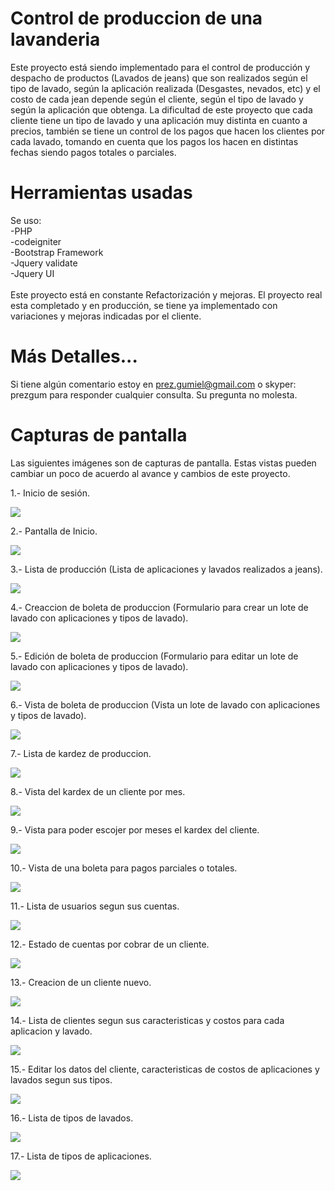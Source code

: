 Control de produccion de una lavanderia
===============
Este proyecto está siendo implementado para el control de producción y despacho de productos (Lavados de jeans) que son realizados según el tipo de lavado, según la aplicación realizada (Desgastes, nevados, etc) y el costo de cada jean depende según el cliente, según el tipo de lavado y según la aplicación que obtenga. La dificultad de este proyecto que cada cliente tiene un tipo de lavado y una aplicación muy distinta en cuanto a precios, también se tiene un control de los pagos que hacen los clientes por cada lavado, tomando en cuenta que los pagos los hacen en distintas fechas siendo pagos totales o parciales.

Herramientas usadas
===================
Se uso: <br>
-PHP<br>
-codeigniter<br>
-Bootstrap Framework<br>
-Jquery validate<br>
-Jquery UI<br>
<br>
Este proyecto está en constante Refactorización y mejoras. El proyecto real esta completado y en producción, se tiene ya implementado con variaciones y mejoras indicadas por el cliente.

Más Detalles...
===================
Si tiene algún comentario estoy en prez.gumiel@gmail.com o skyper: prezgum para responder cualquier consulta. Su pregunta no molesta.

Capturas de pantalla
===================
Las siguientes imágenes son de capturas de pantalla. Estas vistas pueden cambiar un poco de acuerdo al avance y cambios de este proyecto.

1.- Inicio de sesión.

<img src="http://res.cloudinary.com/daid2fusr/image/upload/v1452302163/luana_login_tegwli.jpg" />

2.- Pantalla de Inicio.

<img src="http://res.cloudinary.com/daid2fusr/image/upload/v1452302358/luana_inicio_lttzol.jpg" />

3.- Lista de producción (Lista de aplicaciones y lavados realizados a jeans).

<img src="http://res.cloudinary.com/daid2fusr/image/upload/v1452302519/luana_lista_produccion_xel6uh.jpg" />

4.- Creaccion de boleta de produccion (Formulario para crear un lote de lavado con aplicaciones y tipos de lavado).

<img src="http://res.cloudinary.com/daid2fusr/image/upload/v1452302656/luana_nueva_produccion_fy3mas.jpg" />

5.- Edición de boleta de produccion (Formulario para editar un lote de lavado con aplicaciones y tipos de lavado).

<img src="http://res.cloudinary.com/daid2fusr/image/upload/v1452302800/luana_editar_produccion_tdajfe.jpg" />

6.- Vista de boleta de produccion (Vista un lote de lavado con aplicaciones y tipos de lavado).

<img src="http://res.cloudinary.com/daid2fusr/image/upload/v1452302928/luana_ver_produccion_qpxogy.jpg" />

7.- Lista de kardez de produccion.

<img src="http://res.cloudinary.com/daid2fusr/image/upload/v1452303302/luana_kardex_fjaq3y.jpg" />

8.- Vista del kardex de un cliente por mes.

<img src="http://res.cloudinary.com/daid2fusr/image/upload/v1452303526/luana_kardex_por_mes_br5tkg.jpg" />

9.- Vista para poder escojer por meses el kardex del cliente.

<img src="http://res.cloudinary.com/daid2fusr/image/upload/v1452303693/luana_lista_por_mes_swz0gx.jpg" />

10.- Vista de una boleta para pagos parciales o totales.

<img src="http://res.cloudinary.com/daid2fusr/image/upload/v1452303982/luana_boleta_pagos_pgrc8y.jpg" />

11.- Lista de usuarios segun sus cuentas.

<img src="http://res.cloudinary.com/daid2fusr/image/upload/v1452304247/luana_lista_usuarios_cuentas_sphn4q.jpg" />

12.- Estado de cuentas por cobrar de un cliente.

<img src="http://res.cloudinary.com/daid2fusr/image/upload/v1452305502/luana_estado_de_cuentas__feubft.jpg" />

13.- Creacion de un cliente nuevo.

<img src="http://res.cloudinary.com/daid2fusr/image/upload/v1452304566/luana_creacion_cliente_jggecq.jpg" />

14.- Lista de clientes segun sus caracteristicas y costos para cada aplicacion y lavado.

<img src="http://res.cloudinary.com/daid2fusr/image/upload/v1452304705/luana_lista_clientes_caracteristicas_ejnfkh.jpg" />

15.- Editar los datos del cliente, caracteristicas de costos de aplicaciones y lavados segun sus tipos.

<img src="http://res.cloudinary.com/daid2fusr/image/upload/v1452305417/luana_editar_costos_atributos_f1ocfi.jpg" />

16.- Lista de tipos de lavados.

<img src="http://res.cloudinary.com/daid2fusr/image/upload/v1452305075/luana_lista_lavados_cntfsa.jpg" />

17.- Lista de tipos de aplicaciones.

<img src="http://res.cloudinary.com/daid2fusr/image/upload/v1452305328/luana_lista_aplicaciones_c4fx4e.jpg" />
